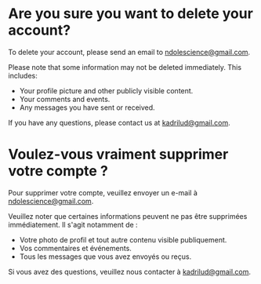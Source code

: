 # Are you sure you want to delete your account?

To delete your account, please send an email to ndolescience@gmail.com.

Please note that some information may not be deleted immediately. This includes:

- Your profile picture and other publicly visible content.
- Your comments and events.
- Any messages you have sent or received.
  
If you have any questions, please contact us at kadrilud@gmail.com.

# Voulez-vous vraiment supprimer votre compte ?

Pour supprimer votre compte, veuillez envoyer un e-mail à ndolescience@gmail.com.

Veuillez noter que certaines informations peuvent ne pas être supprimées immédiatement. Il s'agit notamment de :

- Votre photo de profil et tout autre contenu visible publiquement.
- Vos commentaires et événements.
- Tous les messages que vous avez envoyés ou reçus.

Si vous avez des questions, veuillez nous contacter à kadrilud@gmail.com.

